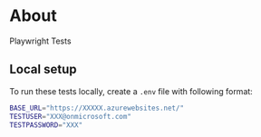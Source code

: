 # About

Playwright Tests

## Local setup

To run these tests locally, create a `.env` file with following format:

``` bash
BASE_URL="https://XXXXX.azurewebsites.net/"
TESTUSER="XXX@onmicrosoft.com"
TESTPASSWORD="XXX"
```
